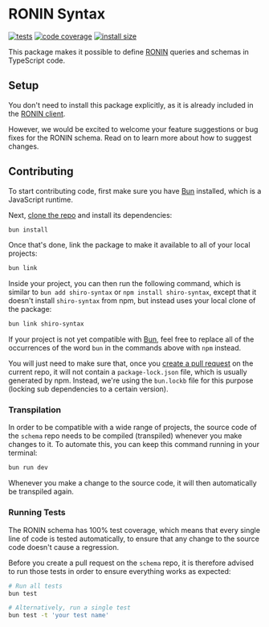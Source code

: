 # RONIN Syntax

[![tests](https://img.shields.io/github/actions/workflow/status/ronin-co/shiro/validate.yml?label=tests)](https://github.com/ronin-co/shiro/actions/workflows/validate.yml)
[![code coverage](https://img.shields.io/codecov/c/github/ronin-co/shiro)](https://codecov.io/github/ronin-co/shiro)
[![install size](https://packagephobia.com/badge?p=shiro-syntax)](https://packagephobia.com/result?p=shiro-syntax)

This package makes it possible to define [RONIN](https://ronin.co) queries and schemas in TypeScript code.

## Setup

You don't need to install this package explicitly, as it is already included in the [RONIN client](https://github.com/ronin-co/shiro).

However, we would be excited to welcome your feature suggestions or bug fixes for the RONIN schema. Read on to learn more about how to suggest changes.

## Contributing

To start contributing code, first make sure you have [Bun](https://bun.sh) installed, which is a JavaScript runtime.

Next, [clone the repo](https://docs.github.com/en/repositories/creating-and-managing-repositories/cloning-a-repository) and install its dependencies:

```bash
bun install
```

Once that's done, link the package to make it available to all of your local projects:

```bash
bun link
```

Inside your project, you can then run the following command, which is similar to `bun add shiro-syntax` or `npm install shiro-syntax`, except that it doesn't install `shiro-syntax` from npm, but instead uses your local clone of the package:

```bash
bun link shiro-syntax
```

If your project is not yet compatible with [Bun](https://bun.sh), feel free to replace all of the occurrences of the word `bun` in the commands above with `npm` instead.

You will just need to make sure that, once you [create a pull request](https://docs.github.com/en/pull-requests/collaborating-with-pull-requests/proposing-changes-to-your-work-with-pull-requests/creating-a-pull-request#creating-the-pull-request) on the current repo, it will not contain a `package-lock.json` file, which is usually generated by npm. Instead, we're using the `bun.lockb` file for this purpose (locking sub dependencies to a certain version).

### Transpilation

In order to be compatible with a wide range of projects, the source code of the `schema` repo needs to be compiled (transpiled) whenever you make changes to it. To automate this, you can keep this command running in your terminal:

```bash
bun run dev
```

Whenever you make a change to the source code, it will then automatically be transpiled again.

### Running Tests

The RONIN schema has 100% test coverage, which means that every single line of code is tested automatically, to ensure that any change to the source code doesn't cause a regression.

Before you create a pull request on the `schema` repo, it is therefore advised to run those tests in order to ensure everything works as expected:

```bash
# Run all tests
bun test

# Alternatively, run a single test
bun test -t 'your test name'
```